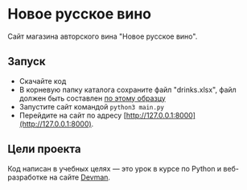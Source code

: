 # Новое русское вино

Сайт магазина авторского вина "Новое русское вино".

## Запуск

- Скачайте код
- В корневую папку каталога сохраните файл "drinks.xlsx", файл должен быть составлен [по этому образцу](https://docs.google.com/spreadsheets/d/1sLXaZNCHK1D9oVUeXUBfRa_z_OVKRE6FV_W2T43m2zs/edit?usp=sharing)
- Запустите сайт командой `python3 main.py`
- Перейдите на сайт по адресу [http://127.0.0.1:8000](http://127.0.0.1:8000).

## Цели проекта

Код написан в учебных целях — это урок в курсе по Python и веб-разработке на сайте [Devman](https://dvmn.org).

